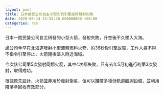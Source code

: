 ```yaml
---
layout: post
title: 日本民營公司自主小型火箭引擎故障發射失敗　
date: 2020-06-14 15:52:38.000000000 +08:00
categories: rss
---
```


日本一間民營公司自主研發的小型火箭，發射失敗，升空後不久墜入大海。

該公司今早在北海道發射小型液體燃料火箭，約36秒後引擎故障，工作人員不得不指令引擎停止，火箭隨後墜入附近海域。

今次該公司第5次發射同類火箭，其中4次都失敗，只有去年5月初進行的第3次發射，取得成功。

根據原先設計，火箭並非用於發射衛星，但可以攜帶多種低軌道觀測設備，並利用降落傘回收有效部分。
